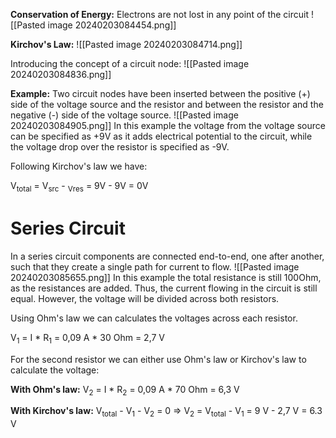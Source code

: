 **Conservation of Energy:**
Electrons are not lost in any point of the circuit
![[Pasted image 20240203084454.png]]

**Kirchov's Law:**
![[Pasted image 20240203084714.png]]

Introducing the concept of a circuit node:
![[Pasted image 20240203084836.png]]

**Example:**
Two circuit nodes have been inserted between the positive (+) side of the voltage source and the resistor and between the resistor and the negative (-) side of the voltage source.
![[Pasted image 20240203084905.png]]
In this example the voltage from the voltage source can be specified as +9V as it adds electrical potential to the circuit, while the voltage drop over the resistor is specified as -9V.

Following Kirchov's law we have:

V<sub>total</sub> = V<sub>src</sub> - <sub>Vres</sub> = 9V - 9V = 0V


# Series Circuit

In a series circuit components are connected end-to-end, one after another, such that they create a single path for current to flow.
![[Pasted image 20240203085655.png]]
In this example the total resistance is still 100Ohm, as the resistances are added.
Thus, the current flowing in the circuit is still equal.
However, the voltage will be divided across both resistors.

Using Ohm's law we can calculates the voltages across each resistor.

V<sub>1</sub> = I * R<sub>1</sub> = 0,09 A * 30 Ohm = 2,7 V

For the second resistor we can either use Ohm's law or Kirchov's law to calculate the voltage:

**With Ohm's law:**
V<sub>2</sub> = I * R<sub>2</sub> = 0,09 A * 70 Ohm = 6,3 V

**With Kirchov's law:**
V<sub>total</sub> - V<sub>1</sub> - V<sub>2</sub> = 0
=> V<sub>2</sub> = V<sub>total</sub> - V<sub>1</sub> = 9 V - 2,7 V = 6.3 V
